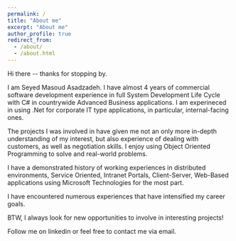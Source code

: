 ```yaml
---
permalink: /
title: "About me"
excerpt: "About me"
author_profile: true
redirect_from: 
  - /about/
  - /about.html
---
```


Hi there -- thanks for stopping by.

I am Seyed Masoud Asadzadeh. I have almost 4 years of commercial software development experience in full System Development Life Cycle with C# in countrywide Advanced Business applications. I am experineced in using .Net for corporate IT type applications, in particular, internal-facing ones.

The projects I was involved in have given me not an only more in-depth understanding of my interest, but also experience of dealing with customers, as well as negotiation skills. I enjoy using Object Oriented Programming to solve and real-world problems. 

I have a demonstrated history of working experiences in distributed environments, Service Oriented, Intranet Portals, Client-Server, Web-Based applications using Microsoft Technologies for the most part. 

I have encountered numerous experiences that have intensified my career goals. 

BTW, I always look for new opportunities to involve in interesting projects! 

Follow me on linkedin or feel free to contact me via email.

<script type="text/javascript" src="https://platform.linkedin.com/badges/js/profile.js" async defer></script>

